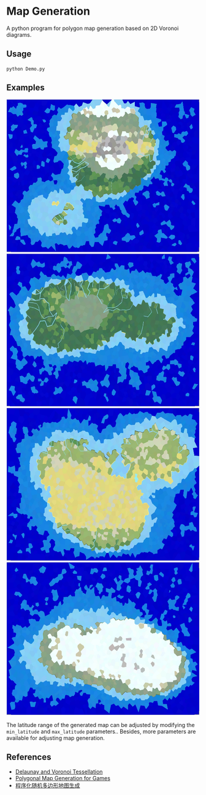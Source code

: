 # Map Generation

A python program for polygon map generation based on 2D Voronoi diagrams.

## Usage

```
python Demo.py
```

## Examples

<img src="images/global.png"   alt="Example #1" width="600" height="400">
<img src="images/tropical.png" alt="Example #2" width="600" height="400">
<img src="images/xeric.png"    alt="Example #3" width="600" height="400">
<img src="images/frigid.png"   alt="Example #4" width="600" height="400">

The latitude range of the generated map can be adjusted by modifying the `min_latitude` and `max_latitude` parameters.. Besides, more parameters are available for adjusting map generation.

## References

- [Delaunay and Voronoi Tessellation](https://github.com/bennycheung/PyDelaunay)
- [Polygonal Map Generation for Games](http://www-cs-students.stanford.edu/~amitp/game-programming/polygon-map-generation/)
- [程序化随机多边形地图生成](https://www.jianshu.com/p/08e9b772964b)
